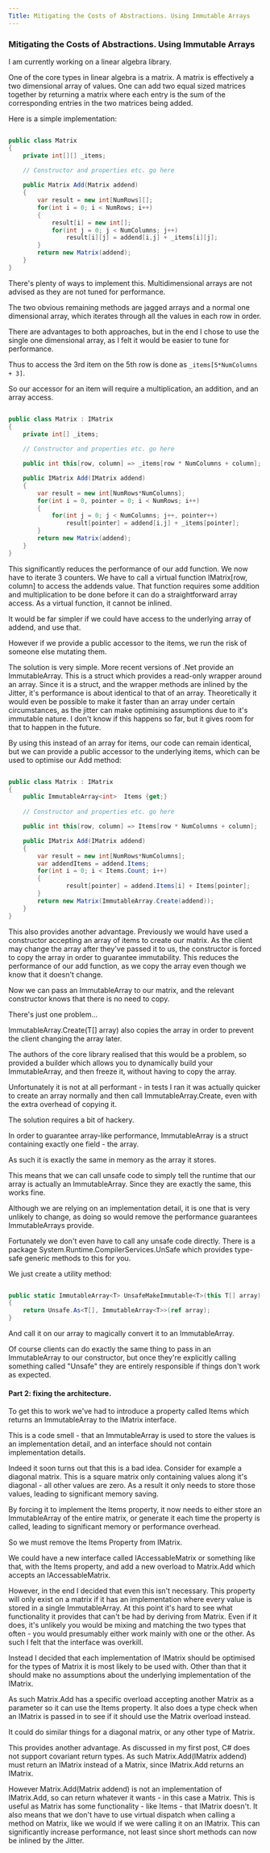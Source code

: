 ```yaml
---
Title: Mitigating the Costs of Abstractions. Using Immutable Arrays
---
```


### Mitigating the Costs of Abstractions. Using Immutable Arrays

I am currently working on a linear algebra library.

One of the core types in linear algebra is a matrix. A matrix is effectively a two dimensional array of values. One can add two equal sized matrices together by returning a matrix where each entry is the sum of the corresponding entries in the two matrices being added.

Here is a simple implementation:

``` csharp

public class Matrix
{
    private int[][] _items;
    
    // Constructor and properties etc. go here

    public Matrix Add(Matrix addend)
    {
        var result = new int[NumRows][];
        for(int i = 0; i < NumRows; i++)
        {
            result[i] = new int[];
            for(int j = 0; j < NumColumns; j++)
                result[i][j] = addend[i,j] + _items[i][j];
        }
        return new Matrix(addend);
    }
}

```

There's plenty of ways to implement this. Multidimensional arrays are not advised as they are not tuned for performance. 

The two obvious remaining methods are jagged arrays and a normal one dimensional array, which iterates through all the values in each row in order.

There are advantages to both approaches, but in the end I chose to use the single one dimensional array, as I felt it would be easier to tune for performance.

Thus to access the 3rd item on the 5th row is done as `_items[5*NumColumns + 3]`.

So our accessor for an item will require a multiplication, an addition, and an array access.

``` csharp

public class Matrix : IMatrix
{
    private int[] _items;
    
    // Constructor and properties etc. go here

    public int this[row, column] => _items[row * NumColumns + column];

    public IMatrix Add(IMatrix addend)
    {
        var result = new int[NumRows*NumColumns];
        for(int i = 0, pointer = 0; i < NumRows; i++)
        {
            for(int j = 0; j < NumColumns; j++, pointer++)
                result[pointer] = addend[i,j] + _items[pointer];
        }
        return new Matrix(addend);
    }
}

```

This significantly reduces the performance of our add function. We now have to iterate 3 counters. We have to call a virtual function IMatrix[row, column] to access the addends value. That function requires some addition and multiplication to be done before it can do a straightforward array access. As a virtual function, it cannot be inlined.

It would be far simpler if we could have access to the underlying array of addend, and use that.

However if we provide a public accessor to the items, we run the risk of someone else mutating them.

The solution is very simple. More recent versions of .Net provide an ImmutableArray<T>. This is a struct which provides a read-only wrapper around an array. Since it is a struct, and the wrapper methods are inlined by the Jitter, it's performance is about identical to that of an array. Theoretically it would even be possible to make it faster than an array under certain circumstances, as the jitter can make optimising assumptions due to it's immutable nature. I don't know if this happens so far, but it gives room for that to happen in the future.

By using this instead of an array for items, our code can remain identical, but we can provide a public accessor to the underlying items, which can be used to optimise our Add method:

``` csharp

public class Matrix : IMatrix
{
    public ImmutableArray<int>  Items {get;}
    
    // Constructor and properties etc. go here

    public int this[row, column] => Items[row * NumColumns + column];

    public IMatrix Add(IMatrix addend)
    {
        var result = new int[NumRows*NumColumns];
        var addendItems = addend.Items;
        for(int i = 0; i < Items.Count; i++)
        {
                result[pointer] = addend.Items[i] + Items[pointer];
        }
        return new Matrix(ImmutableArray.Create(addend));
    }
}

```

This also provides another advantage. Previously we would have used a constructor accepting an array of items to create our matrix. As the client may change the array after they've passed it to us, the constructor is forced to copy the array in order to guarantee immutability. This reduces the performance of our add function, as we copy the array even though we know that it doesn't change.

Now we can pass an ImmutableArray to our matrix, and the relevant constructor knows that there is no need to copy.

There's just one problem...

ImmutableArray<T>.Create(T[] array) also copies the array in order to prevent the client changing the array later.

The authors of the core library realised that this would be a problem, so provided a builder which allows you to dynamically build your ImmutableArray, and then freeze it, without having to copy the array.

Unfortunately it is not at all performant - in tests I ran it was actually quicker to create an array normally and then call ImmutableArray.Create, even with the extra overhead of copying it.

The solution requires a bit of hackery.

In order to guarantee array-like performance, ImmutableArray is a struct containing exactly one field - the array.

As such it is exactly the same in memory as the array it stores.

This means that we can call unsafe code to simply tell the runtime that our array is actually an ImmutableArray. Since they are exactly the same, this works fine.

Although we are relying on an implementation detail, it is one that is very unlikely to change, as doing so would remove the performance guarantees ImmutableArrays provide.

Fortunately we don't even have to call any unsafe code directly. There is a package System.Runtime.CompilerServices.UnSafe which provides type-safe generic methods to this for you.

We just create a utility method:

``` csharp

public static ImmutableArray<T> UnsafeMakeImmutable<T>(this T[] array)
{
    return Unsafe.As<T[], ImmutableArray<T>>(ref array);
}

```

And call it on our array to magically convert it to an ImmutableArray.

Of course clients can do exactly the same thing to pass in an ImmutableArray to our constructor, but once they're explicitly calling something called "Unsafe" they are entirely responsible if things don't work as expected.

#### Part 2: fixing the architecture.

To get this to work we've had to introduce a property called Items which returns an ImmutableArray to the IMatrix interface.

This is a code smell - that an ImmutableArray is used to store the values is an implementation detail, and an interface should not contain implementation details.

Indeed it soon turns out that this is a bad idea. Consider for example a diagonal matrix. This is a square matrix only containing values along it's diagonal - all other values are zero. As a result it only needs to store those values, leading to significant memory saving.

By forcing it to implement the Items property, it now needs to either store an ImmutableArray of the entire   matrix, or generate it each time the property is called, leading to significant memory or performance overhead.

So we must remove the Items Property from IMatrix.

We could have a new interface called IAccessableMatrix or something like that, with the Items property, and add a new overload to Matrix.Add which accepts an IAccessableMatrix.

However, in the end I decided that even this isn't necessary. This property will only exist on a matrix if it has an implementation where every value is stored in a single ImmutableArray. At this point it's hard to see what functionality it provides that can't be had by deriving from Matrix. Even if it does, it's unlikely you would be mixing and matching the two types that often - you would presumably either work mainly with one or the other. As such I felt that the interface was overkill.

Instead I decided that each implementation of IMatrix should be optimised for the types of Matrix it  is most likely to be used with. Other than that it should make no assumptions about the underlying implementation of the IMatrix.

As such Matrix.Add has a specific overload accepting another Matrix as a parameter so it can use the Items property. It also does a type check when an IMatrix is passed in to see if it should use the Matrix overload instead.

It could do similar things for a diagonal matrix, or any other type of Matrix.

This provides another advantage. As discussed in my first post, C# does not support covariant return types. As such Matrix.Add(IMatrix addend) must return an IMatrix instead of a Matrix, since IMatrix.Add returns an IMatrix.

However Matrix.Add(Matrix addend) is not an implementation of IMatrix.Add, so can return whatever it wants - in this case a Matrix. This is useful as Matrix has some functionality - like Items - that IMatrix doesn't. It also means that we don't have to use virtual dispatch when calling a method on Matrix, like we would if we were calling it on an IMatrix. This can significantly increase performance, not least since short methods can now be inlined by the Jitter.
